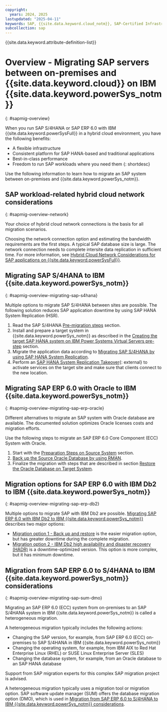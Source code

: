 ```yaml
---
copyright:
  years: 2024, 2025
lastupdated: "2025-04-11"
keywords: SAP, {{site.data.keyword.cloud_notm}}, SAP-Certified Infrastructure, {{site.data.keyword.ibm_cloud_sap}}, SAP Workloads, Hybrid Cloud, Migration, AIX, Linux, RHEL, SuSE
subcollection: sap
---
```


{{site.data.keyword.attribute-definition-list}}


# Overview - Migrating SAP servers between on-premises and {{site.data.keyword.cloud}} on IBM {{site.data.keyword.powerSys_notm}}
{: #sapmig-overview}

When you run SAP S/4HANA or SAP ERP 6.0 with IBM {{site.data.keyword.powerSysFull}} in a hybrid cloud environment, you have the following benefits:

- A flexible infrastructure
- Consistent platform for SAP HANA-based and traditional applications
- Best-in-class performance
- Freedom to run SAP workloads where you need them
{: shortdesc}

Use the following information to learn how to migrate an SAP system between on-premises and {{site.data.keyword.powerSys_notm}}.

## SAP workload-related hybrid cloud network considerations
{: #sapmig-overview-network}

Your choice of hybrid cloud network connections is the basis for all migration scenarios.

Choosing the network connection option and estimating the bandwidth requirements are the first steps. A typical SAP database size is large. The network connection needs to complete intersite data replication in sufficient time. For more information, see [Hybrid Cloud Network Considerations for SAP applications on {{site.data.keyword.powerSysFull}}](/docs/sap?topic=sap-sapmig-hybrid-cloud-networking).

## Migrating SAP S/4HANA to IBM {{site.data.keyword.powerSys_notm}}
{: #sapmig-overview-migrating-sap-s4hana}

Multiple options to migrate SAP S/4HANA between sites are possible. The following solution reduces SAP application downtime by using SAP HANA System Replication (HSR).

1. Read the SAP S/4HANA [Pre-migration steps](/docs/sap?topic=sap-sapmig-db-hana#sapmig-db-hana-presteps-source) section.
1. Install and prepare a target system in {{site.data.keyword.powerSys_notm}} as described in the [Creating the target SAP HANA system on IBM Power Systems Virtual Servers pre-step](/docs/sap?topic=sap-sapmig-db-hana#sapmig-db-hana-presteps-target) section.
1. Migrate the application data according to [Migrating SAP S/4HANA by using SAP HANA System Replication](/docs/sap?topic=sap-sapmig-db-hana#sapmig-db-hana-replication).
1. Perform an [SAP HANA System Replication Takeover](https://help.sap.com/docs/SAP_HANA_PLATFORM/6b94445c94ae495c83a19646e7c3fd56/123f2c8579fd452da2e7debf7cc2bd93.html){: external} to activate services on the target site and make sure that clients connect to the new location.

## Migrating SAP ERP 6.0 with Oracle to IBM {{site.data.keyword.powerSys_notm}}
{: #sapmig-overview-migrating-sap-erp-oracle}

Different alternatives to migrate an SAP system with Oracle database are available. The documented solution optimizes Oracle licenses costs and migration efforts.

Use the following steps to migrate an SAP ERP 6.0 Core Component (ECC) System with Oracle.

1. Start with the [Preparation Steps on Source System](/docs/sap?topic=sap-sapmig-db-oracle#sapmig-db-oracle-source-prep) section.
1. [Back up the Source Oracle Database by using RMAN](/docs/sap?topic=sap-sapmig-db-oracle#sapmig-db-oracle-backup).
1. Finalize the migration with steps that are described in section [Restore the Oracle Database on Target System](/docs/sap?topic=sap-sapmig-db-oracle#sapmig-db-oracle-restore).

## Migration options for SAP ERP 6.0 with IBM Db2 to IBM {{site.data.keyword.powerSys_notm}}
{: #sapmig-overview-migrating-sap-erp-db2}

Multiple options to migrate SAP with IBM Db2 are possible. [Migrating SAP ERP 6.0 with IBM Db2 to IBM {{site.data.keyword.powerSys_notm}}](/docs/sap?topic=sap-sapmig-db-db2) describes two major options:

- [Migration option 1 - Back up and restore](/docs/sap?topic=sap-sapmig-db-db2#sapmig-db-db2-option1-backup-restore) is the easier migration option, but has greater downtime during the complete migration.
- [Migration option 2 - IBM Db2 high availability and disaster recovery (HADR)](/docs/sap?topic=sap-sapmig-db-db2#sapmig-db-db2-option2-backup-restore-hadr) is a downtime-optimized version. This option is more complex, but it has minimum downtime.

## Migration from SAP ERP 6.0 to S/4HANA to IBM {{site.data.keyword.powerSys_notm}} considerations
{: #sapmig-overview-migrating-sap-sum-dmo}

Migrating an SAP ERP 6.0 (ECC) system from on-premises to an SAP S/4HANA system in IBM {{site.data.keyword.powerSys_notm}} is called a heterogeneous migration.

A heterogeneous migration typically includes the following actions:

- Changing the SAP version, for example, from SAP ERP 6.0 (ECC) on-premises to SAP S/4HANA in IBM {{site.data.keyword.powerSys_notm}}
- Changing the operating system, for example, from IBM AIX to Red Hat Enterprise Linux (RHEL) or SUSE Linux Enterprise Server (SLES)
- Changing the database system, for example, from an Oracle database to an SAP HANA database

Support from SAP migration experts for this complex SAP migration project is advised.

A heterogeneous migration typically uses a migration tool or migration option. SAP software update manager (SUM) offers the database migration option (DMO), which is used in
[Migration from SAP ERP 6.0 to S/4HANA to IBM {{site.data.keyword.powerSys_notm}} considerations](/docs/sap?topic=sap-sapmig-sum-dmo).
